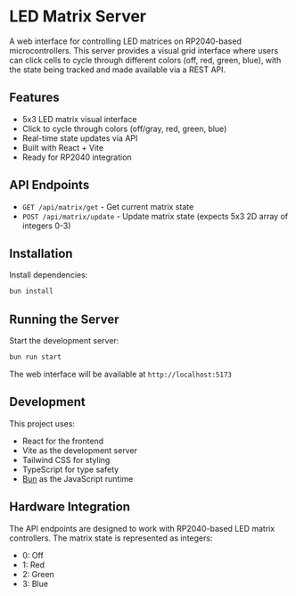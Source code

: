 # LED Matrix Server

A web interface for controlling LED matrices on RP2040-based microcontrollers. This server provides a visual grid interface where users can click cells to cycle through different colors (off, red, green, blue), with the state being tracked and made available via a REST API.

## Features

- 5x3 LED matrix visual interface
- Click to cycle through colors (off/gray, red, green, blue)
- Real-time state updates via API
- Built with React + Vite
- Ready for RP2040 integration

## API Endpoints

- `GET /api/matrix/get` - Get current matrix state
- `POST /api/matrix/update` - Update matrix state (expects 5x3 2D array of integers 0-3)

## Installation

Install dependencies:

```bash
bun install
```

## Running the Server

Start the development server:

```bash
bun run start
```

The web interface will be available at `http://localhost:5173`

## Development

This project uses:
- React for the frontend
- Vite as the development server
- Tailwind CSS for styling
- TypeScript for type safety
- [Bun](https://bun.sh) as the JavaScript runtime

## Hardware Integration

The API endpoints are designed to work with RP2040-based LED matrix controllers. The matrix state is represented as integers:
- 0: Off
- 1: Red
- 2: Green
- 3: Blue
